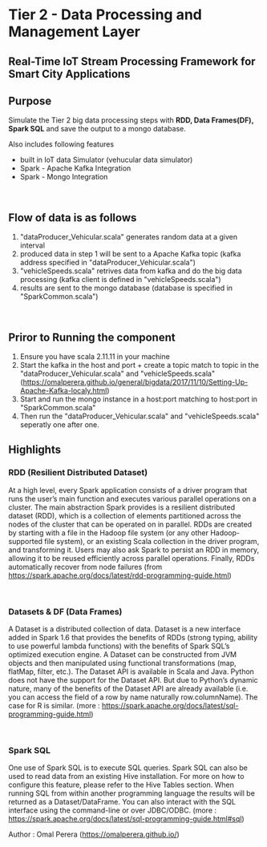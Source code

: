 # Tier 2 - Data Processing and Management Layer

## Real-Time IoT Stream Processing Framework for Smart City Applications

<!--
Below is the architecture diagram for Real-Time IoT Stream Processing Framework for Smart City Applications.
 ![Framework Architecture](https://github.com/OmalPerera/SmartCity-TrafficData/blob/trafficdata/framework-Architecture.jpg) -->

## Purpose

Simulate the Tier 2 big data processing steps with **RDD, Data Frames(DF), Spark SQL** and save the output to a mongo database.

Also includes following features

- built in IoT data Simulator (vehucular data simulator)
- Spark - Apache Kafka Integration
- Spark - Mongo Integration

<br>

## Flow of data is as follows

1. "dataProducer_Vehicular.scala" generates random data at a given interval 
2. produced data in step 1 will be sent to a Apache Kafka topic (kafka address specified in "dataProducer_Vehicular.scala")
3. "vehicleSpeeds.scala" retrives data from kafka and do the big data processing (kafka client is defined in "vehicleSpeeds.scala")
4. results are sent to the mongo database (database is specified in "SparkCommon.scala")


<br>


## Priror to Running the component

1. Ensure you have scala 2.11.11 in your machine
2. Start the kafka in the host and port + create a topic match to topic in the "dataProducer_Vehicular.scala" and "vehicleSpeeds.scala" (https://omalperera.github.io/general/bigdata/2017/11/10/Setting-Up-Apache-Kafka-localy.html)
3. Start and run the mongo instance in a host:port matching to host:port in "SparkCommon.scala"
4. Then run the "dataProducer_Vehicular.scala" and "vehicleSpeeds.scala" seperatly one after one.




## Highlights

### RDD (Resilient Distributed Dataset)

At a high level, every Spark application consists of a driver program that runs the user’s main function and executes various parallel operations on a cluster. The main abstraction Spark provides is a resilient distributed dataset (RDD), which is a collection of elements partitioned across the nodes of the cluster that can be operated on in parallel. RDDs are created by starting with a file in the Hadoop file system (or any other Hadoop-supported file system), or an existing Scala collection in the driver program, and transforming it. Users may also ask Spark to persist an RDD in memory, allowing it to be reused efficiently across parallel operations. Finally, RDDs automatically recover from node failures
(from https://spark.apache.org/docs/latest/rdd-programming-guide.html)

<br>

### Datasets & DF (Data Frames)

A Dataset is a distributed collection of data. Dataset is a new interface added in Spark 1.6 that provides the benefits of RDDs (strong typing, ability to use powerful lambda functions) with the benefits of Spark SQL’s optimized execution engine. A Dataset can be constructed from JVM objects and then manipulated using functional transformations (map, flatMap, filter, etc.). The Dataset API is available in Scala and Java. Python does not have the support for the Dataset API. But due to Python’s dynamic nature, many of the benefits of the Dataset API are already available (i.e. you can access the field of a row by name naturally row.columnName). The case for R is similar.
(more : https://spark.apache.org/docs/latest/sql-programming-guide.html)

<br>

### Spark SQL

One use of Spark SQL is to execute SQL queries. Spark SQL can also be used to read data from an existing Hive installation. For more on how to configure this feature, please refer to the Hive Tables section. When running SQL from within another programming language the results will be returned as a Dataset/DataFrame. You can also interact with the SQL interface using the command-line or over JDBC/ODBC.
(more : https://spark.apache.org/docs/latest/sql-programming-guide.html#sql)


Author : Omal Perera (https://omalperera.github.io/)






